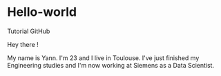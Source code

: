 # Hello-world
Tutorial GitHub

Hey there !

My name is Yann. I'm 23 and I live in Toulouse. I've just finished my Engineering studies and I'm now working at Siemens as a Data Scientist. 
